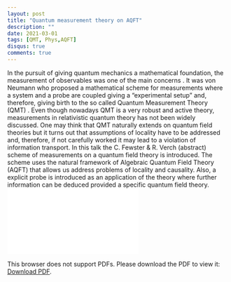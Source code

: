 ```yaml
---
layout: post
title: "Quantum measurement theory on AQFT"
description: ""
date: 2021-03-01
tags: [QMT, Phys,AQFT]
disqus: true
comments: true
---
```


In the pursuit of giving quantum mechanics a mathematical foundation, the measurement of observables was one of the main concerns . It was von Neumann who proposed a mathematical scheme for measurements where a system and a probe are coupled giving a “experimental setup” and, therefore, giving birth to the so called Quantum Measurement Theory (QMT) . Even though nowadays QMT is a very robust and active theory, measurements in relativistic quantum theory has not been widely discussed. One may think that QMT naturally extends on quantum field theories but it turns out that assumptions of locality have to be addressed and, therefore, if not carefully worked it may lead to a violation of information transport. In this talk the C. Fewster & R. Verch (abstract) scheme of measurements on a quantum field theory is introduced. The scheme uses the natural framework of Algebraic Quantum Field Theory (AQFT) that allows us address problems of locality and causality. Also, a explicit probe is introduced as an application of the theory where further information can be deduced provided a specific quantum field theory.
<object data="pdfs/qmt.pdf" type="application/pdf" width="1400px" height="400px">
    <embed src="pdfs/qmt.pdf">
        <p>This browser does not support PDFs. Please download the PDF to view it: <a href="pdfs/Weak.pdf">Download PDF</a>.</p>
    </embed>
</object>
